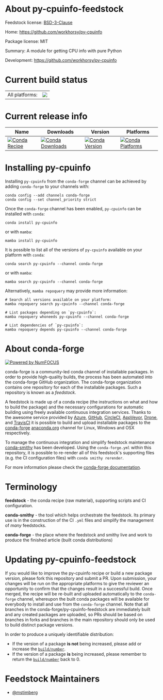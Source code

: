 About py-cpuinfo-feedstock
==========================

Feedstock license: [BSD-3-Clause](https://github.com/conda-forge/py-cpuinfo-feedstock/blob/main/LICENSE.txt)

Home: https://github.com/workhorsy/py-cpuinfo

Package license: MIT

Summary: A module for getting CPU info with pure Python

Development: https://github.com/workhorsy/py-cpuinfo

Current build status
====================


<table><tr><td>All platforms:</td>
    <td>
      <a href="https://dev.azure.com/conda-forge/feedstock-builds/_build/latest?definitionId=4899&branchName=main">
        <img src="https://dev.azure.com/conda-forge/feedstock-builds/_apis/build/status/py-cpuinfo-feedstock?branchName=main">
      </a>
    </td>
  </tr>
</table>

Current release info
====================

| Name | Downloads | Version | Platforms |
| --- | --- | --- | --- |
| [![Conda Recipe](https://img.shields.io/badge/recipe-py--cpuinfo-green.svg)](https://anaconda.org/conda-forge/py-cpuinfo) | [![Conda Downloads](https://img.shields.io/conda/dn/conda-forge/py-cpuinfo.svg)](https://anaconda.org/conda-forge/py-cpuinfo) | [![Conda Version](https://img.shields.io/conda/vn/conda-forge/py-cpuinfo.svg)](https://anaconda.org/conda-forge/py-cpuinfo) | [![Conda Platforms](https://img.shields.io/conda/pn/conda-forge/py-cpuinfo.svg)](https://anaconda.org/conda-forge/py-cpuinfo) |

Installing py-cpuinfo
=====================

Installing `py-cpuinfo` from the `conda-forge` channel can be achieved by adding `conda-forge` to your channels with:

```
conda config --add channels conda-forge
conda config --set channel_priority strict
```

Once the `conda-forge` channel has been enabled, `py-cpuinfo` can be installed with `conda`:

```
conda install py-cpuinfo
```

or with `mamba`:

```
mamba install py-cpuinfo
```

It is possible to list all of the versions of `py-cpuinfo` available on your platform with `conda`:

```
conda search py-cpuinfo --channel conda-forge
```

or with `mamba`:

```
mamba search py-cpuinfo --channel conda-forge
```

Alternatively, `mamba repoquery` may provide more information:

```
# Search all versions available on your platform:
mamba repoquery search py-cpuinfo --channel conda-forge

# List packages depending on `py-cpuinfo`:
mamba repoquery whoneeds py-cpuinfo --channel conda-forge

# List dependencies of `py-cpuinfo`:
mamba repoquery depends py-cpuinfo --channel conda-forge
```


About conda-forge
=================

[![Powered by
NumFOCUS](https://img.shields.io/badge/powered%20by-NumFOCUS-orange.svg?style=flat&colorA=E1523D&colorB=007D8A)](https://numfocus.org)

conda-forge is a community-led conda channel of installable packages.
In order to provide high-quality builds, the process has been automated into the
conda-forge GitHub organization. The conda-forge organization contains one repository
for each of the installable packages. Such a repository is known as a *feedstock*.

A feedstock is made up of a conda recipe (the instructions on what and how to build
the package) and the necessary configurations for automatic building using freely
available continuous integration services. Thanks to the awesome service provided by
[Azure](https://azure.microsoft.com/en-us/services/devops/), [GitHub](https://github.com/),
[CircleCI](https://circleci.com/), [AppVeyor](https://www.appveyor.com/),
[Drone](https://cloud.drone.io/welcome), and [TravisCI](https://travis-ci.com/)
it is possible to build and upload installable packages to the
[conda-forge](https://anaconda.org/conda-forge) [anaconda.org](https://anaconda.org/)
channel for Linux, Windows and OSX respectively.

To manage the continuous integration and simplify feedstock maintenance
[conda-smithy](https://github.com/conda-forge/conda-smithy) has been developed.
Using the ``conda-forge.yml`` within this repository, it is possible to re-render all of
this feedstock's supporting files (e.g. the CI configuration files) with ``conda smithy rerender``.

For more information please check the [conda-forge documentation](https://conda-forge.org/docs/).

Terminology
===========

**feedstock** - the conda recipe (raw material), supporting scripts and CI configuration.

**conda-smithy** - the tool which helps orchestrate the feedstock.
                   Its primary use is in the construction of the CI ``.yml`` files
                   and simplify the management of *many* feedstocks.

**conda-forge** - the place where the feedstock and smithy live and work to
                  produce the finished article (built conda distributions)


Updating py-cpuinfo-feedstock
=============================

If you would like to improve the py-cpuinfo recipe or build a new
package version, please fork this repository and submit a PR. Upon submission,
your changes will be run on the appropriate platforms to give the reviewer an
opportunity to confirm that the changes result in a successful build. Once
merged, the recipe will be re-built and uploaded automatically to the
`conda-forge` channel, whereupon the built conda packages will be available for
everybody to install and use from the `conda-forge` channel.
Note that all branches in the conda-forge/py-cpuinfo-feedstock are
immediately built and any created packages are uploaded, so PRs should be based
on branches in forks and branches in the main repository should only be used to
build distinct package versions.

In order to produce a uniquely identifiable distribution:
 * If the version of a package **is not** being increased, please add or increase
   the [``build/number``](https://docs.conda.io/projects/conda-build/en/latest/resources/define-metadata.html#build-number-and-string).
 * If the version of a package **is** being increased, please remember to return
   the [``build/number``](https://docs.conda.io/projects/conda-build/en/latest/resources/define-metadata.html#build-number-and-string)
   back to 0.

Feedstock Maintainers
=====================

* [@mstimberg](https://github.com/mstimberg/)

